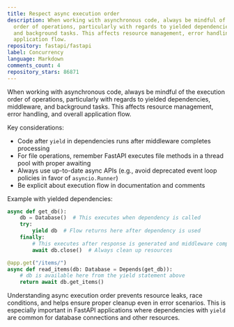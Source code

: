 ```yaml
---
title: Respect async execution order
description: When working with asynchronous code, always be mindful of the execution
  order of operations, particularly with regards to yielded dependencies, middleware,
  and background tasks. This affects resource management, error handling, and overall
  application flow.
repository: fastapi/fastapi
label: Concurrency
language: Markdown
comments_count: 4
repository_stars: 86871
---
```


When working with asynchronous code, always be mindful of the execution order of operations, particularly with regards to yielded dependencies, middleware, and background tasks. This affects resource management, error handling, and overall application flow.

Key considerations:
- Code after `yield` in dependencies runs after middleware completes processing
- For file operations, remember FastAPI executes file methods in a thread pool with proper awaiting
- Always use up-to-date async APIs (e.g., avoid deprecated event loop policies in favor of `asyncio.Runner`)
- Be explicit about execution flow in documentation and comments

Example with yielded dependencies:
```python
async def get_db():
    db = Database()  # This executes when dependency is called
    try:
        yield db  # Flow returns here after dependency is used
    finally:
        # This executes after response is generated and middleware completes
        await db.close()  # Always clean up resources

@app.get("/items/")
async def read_items(db: Database = Depends(get_db)):
    # db is available here from the yield statement above
    return await db.get_items()
```

Understanding async execution order prevents resource leaks, race conditions, and helps ensure proper cleanup even in error scenarios. This is especially important in FastAPI applications where dependencies with `yield` are common for database connections and other resources.